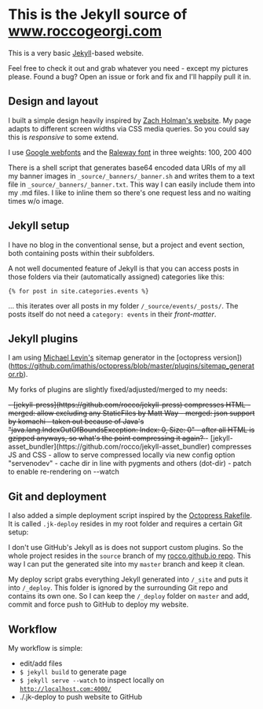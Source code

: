 # This is the Jekyll source of www.roccogeorgi.com

This is a very basic [Jekyll](http://jekyllrb.com/)-based website.

Feel free to check it out and grab whatever you need - except my pictures please.
Found a bug? Open an issue or fork and fix and I'll happily pull it in.

## Design and layout

I built a simple design heavily inspired by [Zach Holman's website](http://zachholman.com/).
My page adapts to different screen widths via CSS media queries.
So you could say this is *responsive* to some extend.

I use [Google webfonts](https://www.google.com/fonts/) and the [Raleway font](https://www.google.com/fonts/specimen/Raleway) in three weights: 100, 200 400

There is a shell script that generates base64 encoded data URIs of my all my banner images in `_source/_banners/_banner.sh` and writes them to a text file in `_source/_banners/_banner.txt`.
This way I can easily include them into my .md files. I like to inline them so there's one request less and no waiting times w/o image.

## Jekyll setup

I have no blog in the conventional sense, but a project and event section, both containing posts within their subfolders.

A not well documented feature of Jekyll is that you can access posts in those folders via their (automatically assigned) categories like this:

    {% for post in site.categories.events %}

... this iterates over all posts in my folder `/_source/events/_posts/`.
The posts itself do not need a `category: events` in their *front-matter*.

## Jekyll plugins

I am using [Michael Levin's](http://www.kinnetica.com/) sitemap generator in the [octopress version])(https://github.com/imathis/octopress/blob/master/plugins/sitemap_generator.rb).

My forks of plugins are slightly fixed/adjusted/merged to my needs:

<strike>
- [jekyll-press](https://github.com/rocco/jekyll-press) compresses HTML
	- merged: allow excluding any StaticFiles by Matt Way
	- merged: json support by komachi
	- taken out because of Java's "java.lang.IndexOutOfBoundsException: Index: 0, Size: 0"
	- after all HTML is gzipped anyways, so what's the point compressing it again?
</strike>
- [jekyll-asset_bundler](https://github.com/rocco/jekyll-asset_bundler) compresses JS and CSS
	- allow to serve compressed locally via new config option "servenodev"
	- cache dir in line with pygments and others (dot-dir)
	- patch to enable re-rendering on --watch

## Git and deployment

I also added a simple deployment script inspired by the [Octopress Rakefile](https://github.com/imathis/octopress/blob/master/Rakefile).
It is called `.jk-deploy` resides in my root folder and requires a certain Git setup:

I don't use GitHub's Jekyll as is does not support custom plugins.
So the whole project resides in the `source` branch of my [rocco.github.io repo](https://github.com/rocco/rocco.github.io).
This way I can put the generated site into my `master` branch and keep it clean.

My deploy script grabs everything Jekyll generated into `/_site` and puts it into `/_deploy`.
This folder is ignored by the surrounding Git repo and contains its own one. 
So I can keep the `/_deploy` folder on `master` and add, commit and force push to GitHub to deploy my website.

## Workflow

My workflow is simple:

- edit/add files
- `$ jekyll build` to generate page
- `$ jekyll serve --watch` to inspect locally on [`http://localhost.com:4000/`](http://localhost.com:4000/)
- ./.jk-deploy to push website to GitHub

